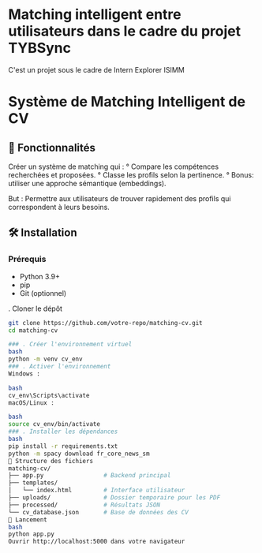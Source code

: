 # Matching intelligent entre utilisateurs dans le cadre du projet TYBSync
C'est un projet sous le cadre de Intern Explorer ISIMM
# Système de Matching Intelligent de CV

## 📝 Fonctionnalités
Créer un système de matching qui :
° Compare les compétences recherchées et proposées.
° Classe les profils selon la pertinence.
° Bonus: utiliser une approche sémantique (embeddings).

But : Permettre aux utilisateurs de trouver rapidement des profils qui correspondent à leurs besoins.

## 🛠 Installation

### Prérequis
- Python 3.9+
- pip
- Git (optionnel)

 . Cloner le dépôt
```bash
git clone https://github.com/votre-repo/matching-cv.git
cd matching-cv

### . Créer l'environnement virtuel
bash
python -m venv cv_env
### . Activer l'environnement
Windows :

bash
cv_env\Scripts\activate
macOS/Linux :

bash
source cv_env/bin/activate
### . Installer les dépendances
bash
pip install -r requirements.txt
python -m spacy download fr_core_news_sm
📂 Structure des fichiers
matching-cv/
├── app.py                 # Backend principal
├── templates/
│   └── index.html         # Interface utilisateur
├── uploads/               # Dossier temporaire pour les PDF
├── processed/             # Résultats JSON
└── cv_database.json       # Base de données des CV
🚀 Lancement
bash
python app.py
Ouvrir http://localhost:5000 dans votre navigateur

